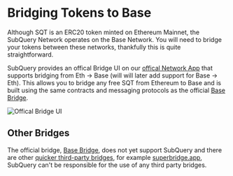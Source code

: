 # Bridging Tokens to Base

Although SQT is an ERC20 token minted on Ethereum Mainnet, the SubQuery Network operates on the Base Network. You will need to bridge your tokens between these networks, thankfully this is quite straightforward.

SubQuery provides an offical Bridge UI on our [offical Network App](https://app.subquery.network/bridge) that supports bridging from Eth -> Base (will will later add support for Base -> Eth). This allows you to bridge any free SQT from Ethereum to Base and is built using the same contracts and messaging protocols as the official [Base Bridge](https://bridge.base.org/deposit).

![Offical Bridge UI](/assets/img/network/bridge.jpg)

## Other Bridges

The official bridge, [Base Bridge](https://bridge.base.org/deposit), does not yet support SubQuery and there are other [quicker third-party bridges](https://base.org/ecosystem?tag=bridge), for example [superbridge.app](https://superbridge.app/), SubQuery can't be responsible for the use of any third party bridges.

